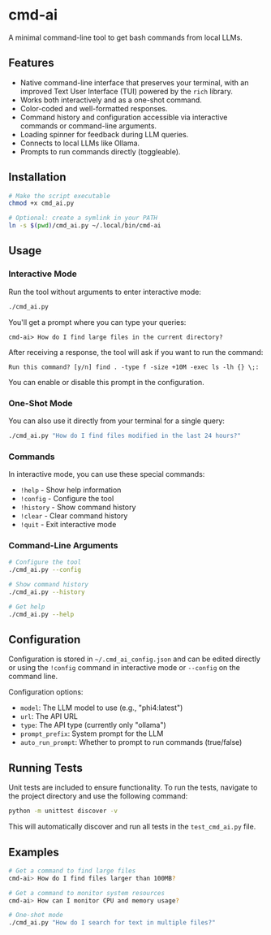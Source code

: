 # cmd-ai

A minimal command-line tool to get bash commands from local LLMs.

## Features

- Native command-line interface that preserves your terminal, with an improved Text User Interface (TUI) powered by the `rich` library.
- Works both interactively and as a one-shot command.
- Color-coded and well-formatted responses.
- Command history and configuration accessible via interactive commands or command-line arguments.
- Loading spinner for feedback during LLM queries.
- Connects to local LLMs like Ollama.
- Prompts to run commands directly (toggleable).

## Installation

```bash
# Make the script executable
chmod +x cmd_ai.py

# Optional: create a symlink in your PATH
ln -s $(pwd)/cmd_ai.py ~/.local/bin/cmd-ai
```

## Usage

### Interactive Mode

Run the tool without arguments to enter interactive mode:

```bash
./cmd_ai.py
```

You'll get a prompt where you can type your queries:

```
cmd-ai> How do I find large files in the current directory?
```

After receiving a response, the tool will ask if you want to run the command:

```
Run this command? [y/n] find . -type f -size +10M -exec ls -lh {} \;:
```

You can enable or disable this prompt in the configuration.

### One-Shot Mode

You can also use it directly from your terminal for a single query:

```bash
./cmd_ai.py "How do I find files modified in the last 24 hours?"
```

### Commands

In interactive mode, you can use these special commands:

- `!help` - Show help information
- `!config` - Configure the tool
- `!history` - Show command history
- `!clear` - Clear command history
- `!quit` - Exit interactive mode

### Command-Line Arguments

```bash
# Configure the tool
./cmd_ai.py --config

# Show command history
./cmd_ai.py --history

# Get help
./cmd_ai.py --help
```

## Configuration

Configuration is stored in `~/.cmd_ai_config.json` and can be edited directly or 
using the `!config` command in interactive mode or `--config` on the command line.

Configuration options:
- `model`: The LLM model to use (e.g., "phi4:latest")
- `url`: The API URL
- `type`: The API type (currently only "ollama")
- `prompt_prefix`: System prompt for the LLM
- `auto_run_prompt`: Whether to prompt to run commands (true/false)

## Running Tests

Unit tests are included to ensure functionality. To run the tests, navigate to the project directory and use the following command:

```bash
python -m unittest discover -v
```
This will automatically discover and run all tests in the `test_cmd_ai.py` file.

## Examples

```bash
# Get a command to find large files
cmd-ai> How do I find files larger than 100MB?

# Get a command to monitor system resources
cmd-ai> How can I monitor CPU and memory usage?

# One-shot mode
./cmd_ai.py "How do I search for text in multiple files?"
``` 